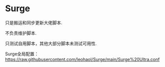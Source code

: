 # Surge
只是搬运和同步更新大佬脚本.

不负责维护脚本.

只测试自用脚本，其他大部分脚本未测试可用性.

Surge全局配置：
https://raw.githubusercontent.com/leohaol/Surge/main/Surge%20Ultra.conf
